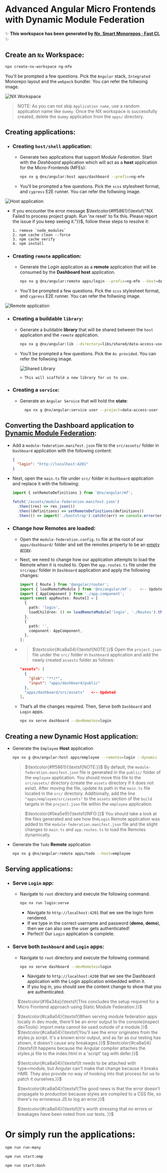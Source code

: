 # Advanced Angular Micro Frontends with Dynamic Module Federation

✨ **This workspace has been generated by [Nx, Smart Monorepos · Fast CI.](https://nx.dev/recipes/angular/dynamic-module-federation-with-angular)** ✨

## Create an `Nx` Workspace:

```sh
npx create-nx-workspace ng-mfe
```

You'll be prompted a few questions. Pick the `Angular` stack, `Integrated` Monorepo layout and the `webpack` bundler. You can refer the follwoing image.

![NX Workspace](images/img.png)

> NOTE: As you can not skip `Application name`, use a random application name like `dummy`. Once the NX workspace is successfully created, delete the `dummy` application from the `apps/` directory.

## Creating applications:

- ### Creating `host/shell` application:

  - Generate two applications that support _Module Federation_. Start with the _Dashboard_ application which will act as a **host** application for the Micro-Frontends (MFEs):

    ```sh
    npx nx g @nx/angular:host apps/dashboard --prefix=ng-mfe
    ```

  - You'll be prompted a few questions. Pick the `scss` stylesheet format, and `cypress` E2E runner. You can refer the follwoing image.

![Host application](images/img-1.png)

- If you encounter the error message $\textcolor{#ff5861}{\textsf{"NX Failed to process project graph. Run 'nx reset' to fix this. Please report the issue if you keep seeing it."}}$, follow these steps to resolve it:

  ```shell
  1. remove `node_modules`
  2. npm cache clean --force
  3. npm cache verify
  4. npm install
  ```

- ### Creating `remote` application:

  - Generate the _Login_ application as a **remote** application that will be consumed by the **Dashboard host** application.

    ```sh
    npx nx g @nx/angular:remote apps/login --prefix=ng-mfe --host=dashboard
    ```

  - You'll be prompted a few questions. Pick the `scss` stylesheet format, and `cypress` E2E runner. You can refer the follwoing image.

![Remote application](images/img-2.png)

- ### Creating a buildable `library`:

  - Generate a buildable **library** that will be shared between the `host` application and the `remote` application.

    ```sh
    npx nx g @nx/angular:lib --directory=libs/shared/data-access-user --buildable
    ```

  - You'll be prompted a few questions. Pick the `As provided`. You can refer the follwoing image.

    ![Shared Library](images/img-3.png)

        > This will scaffold a new library for us to use.

- ### Creating a `service`:

  - Generate an `Angular Service` that will hold the **state**:

    ```sh
      npx nx g @nx/angular:service user --project=data-access-user
    ```

## Converting the Dashboard application to <ins>Dynamic Module Federation</ins>:

- Add a `module-federation.manifest.json` file to the `src/assets/` folder in `Dashboard` application with the following content:

  ```json
  {
    "login": "http://localhost:4201"
  }
  ```

- Next, open the `main.ts` file under `src/` folder in `Dashboard` application and replace it with the following:

  ```ts
  import { setRemoteDefinitions } from '@nx/angular/mf';

  fetch('/assets/module-federation.manifest.json')
    .then((res) => res.json())
    .then((definitions) => setRemoteDefinitions(definitions))
    .then(() => import('./bootstrap').catch((err) => console.error(err)));
  ```

- ### Change how Remotes are loaded:

  - Open the `module-federation.config.ts` file at the root of our `apps/dashboard/` folder and set the remotes property to be an <ins>empty array</ins>.
  - Next, we need to change how our application attempts to load the Remote when it is routed to. Open the `app.routes.ts` file under the `src/app/` folder in `Dashboard` application and apply the following changes:

    ```ts
    import { Route } from '@angular/router';
    import { loadRemoteModule } from '@nx/angular/mf';    <-- Updated
    import { AppComponent } from './app.component';
    export const appRoutes: Route[] = [
      {
        path: 'login',
        loadChildren: () => loadRemoteModule('login', './Routes').then((m) => m.remoteRoutes),    <-- Updated
      },
      {
        path: '',
        component: AppComponent,
      },
    ];
    ```

  - > $\textcolor{#ca8a04}{\textsf{NOTE:}}$ Open the `project.json` file under the `src/` folder in `Dashboard` application and add the newly created `assests` folder as follows:
    ```json
    "assets": [
      {
        "glob": "**/*",
        "input": "apps/dashboard/public"
      },
      "apps/dashboard/src/assets"   <-- Updated
    ],
    ```
  - That’s all the changes required. Then, Serve both `Dashboard` and `Login` apps.
    ```sh
    npx nx serve dashboard --devRemotes=login
    ```

## Creating a new Dynamic Host application:

- Generate the `Employee` **Host** application

  ```sh
  npx nx g @nx/angular:host apps/employee --remotes=login --dynamic
  ```

  > $\textcolor{#ff5861}{\textsf{NOTE:}}$ By default, the `module-federation.manifest.json` file is generated in the `public/` folder of the `employee` application. You should move this file to the `src/assets/` directory (create the `assets` directory if it does not exist). After moving the file, update its path in the `main.ts` file located in the `src/` directory. Additionally, add the line `"apps/employee/src/assets"` to the `assets` section of the `build` targets in the `project.json` file within the `employee` application.

  > $\textcolor{#0ea5e9}{\textsf{INFO:}}$ You should take a look at the files generated and see how the`Login` Remote application was added to the `module-federation.manifest.json` file and the slight changes to `main.ts` and `app.routes.ts` to load the Remotes dynamically.

- Generate the `Todo` **Remote** application
  ```sh
  npx nx g @nx/angular:remote apps/todo --host=employee
  ```

## Serving applications:

- ### Serve `Login` app:
  - Navigate to `root` directory and execute the following command.
    ```sh
    npx nx run login:serve
    ```
    - Navigate to `http://localhost:4201` that we see the login form rendered.
    - If we type in the correct username and password (**demo**, **demo**), then we can also see the user gets authenticated!
    - Perfect! Our `Login` application is complete.
- ### Serve both `Dashboard` and `Login` apps:
  - Navigate to `root` directory and execute the following command.
    ```sh
    npx nx serve dashboard --devRemotes=login
    ```
    - Navigate to `http://localhost:4200` that we see the Dashboard application with the Login application embedded within it.
    - If you log in, you should see the content change to show that you are authenticated.

> $\textcolor{#16a34a}{\textsf{This concludes the setup required for a Micro Frontend approach using Static Module Federation.}}$

> $\textcolor{#ca8a04}{\textsf{When serving module federation apps locally in dev mode, there'll be an error output to the console(inspect devTools): import.meta cannot be used outside of a module.}}$
> $\textcolor{#ca8a04}{\textsf{You'll see the error originates from the styles.js script. It's a known error output, and as far as our testing has shown, it doesn't cause any breakages.}}$
> $\textcolor{#ca8a04}{\textsf{It happens because the Angular compiler attaches the styles.js file to the index.html in a 'script' tag with defer.}}$
>
> $\textcolor{#ca8a04}{\textsf{It needs to be attached with type=module, but Angular can't make that change because it breaks HMR. They also provide no way of hooking into that process for us to patch it ourselves.}}$
>
> $\textcolor{#ca8a04}{\textsf{The good news is that the error doesn't propagate to production because styles are compiled to a CSS file, so there's no erroneous JS to log an error.}}$
>
> $\textcolor{#ca8a04}{\textsf{It's worth stressing that no errors or breakages have been noted from our tests.
}}$

# Or simply run the applications:
  ```sh
  npm run run-many
  ```

  ```sh
  npm run start:emp
  ```

  ```sh
  npm run start:dash
  ```
